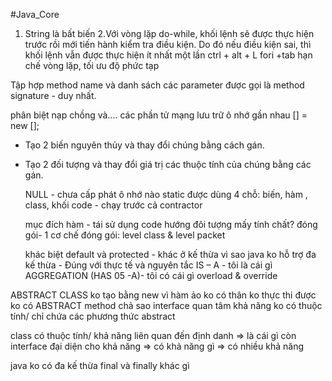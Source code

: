 #Java_Core
1. String là bất biến
2.Với vòng lặp do-while, khối lệnh sẽ được thực hiện trước rồi mới tiến hành kiểm tra điều kiện. Do đó nếu điều kiện sai, thì khối lệnh vẫn được thực hiện ít nhất một lần
ctrl + alt + L
fori +tab
hạn chế vòng lặp, tối ưu độ phức tạp

Tập hợp method name và danh sách các parameter được gọi là method signature - duy nhất.

phân biệt nạp chồng và....
các phần tử mạng lưu trữ ô nhớ gần nhau
<data type> [] <array name> = new <data type>[<element numer>];


- Tạo 2 biến nguyên thủy và thay đổi chúng bằng cách gán.
- Tạo 2 đối tượng và thay đổi giá trị các thuộc tính của chúng bằng các gán.
  
  NULL - chưa cấp phát ô nhớ nào
  static được dùng 4 chỗ: biến, hàm , class, khối code - chạy trước cả contractor
  
  mục đích hàm - tái sử dụng code
 hướng đôi tượng mấy tính chất?
  đóng gói- 1 cơ chế
 đóng gói: level class & level packet
  
  khác biệt default và protected - khác ở kế thừa
  vì sao java ko hỗ trợ đa kế thừa - Đúng với thực tế và nguyên tắc IS – A - tôi là cái gì
  AGGREGATION (HAS 05 -A)- tôi có cái gì
  overload & override
  
 ABSTRACT CLASS ko tạo bằng new  vì hàm ảo ko có thân ko thực thi được
 ko có ABSTRACT method chả sao
 interface quan tâm khả năng ko có thuộc tính/ chỉ chứa các phương thức abstract
 
 class có thuộc tính/ khả năng liên quan đến định danh => là cái gì
 còn interface đại diện cho khả năng => có khả năng gì => có nhiều khả năng
 
 java ko có đa kế thừa
 final và finally khác gì

